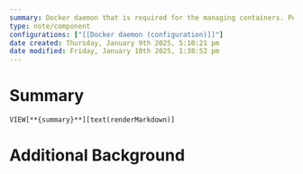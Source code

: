 ```yaml
---
summary: Docker daemon that is required for the managing containers. Persistent background service.
type: note/component
configurations: ["[[Docker daemon (configuration)]]"]
date created: Thursday, January 9th 2025, 5:10:21 pm
date modified: Friday, January 10th 2025, 1:38:52 pm
---
```

# Summary
`VIEW[**{summary}**][text(renderMarkdown)]`

# Additional Background